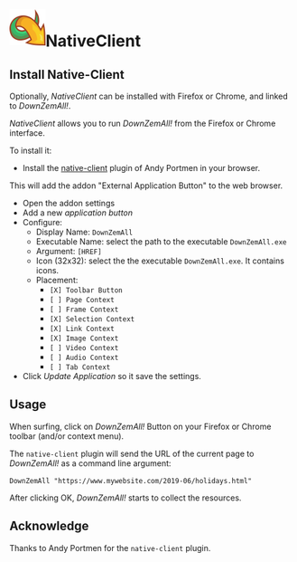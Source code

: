 <img align="left" src="./src/resources/logo/icon64.png">

# NativeClient

## Install Native-Client

Optionally, *NativeClient* can be installed with Firefox or Chrome, and linked to *DownZemAll!*.

*NativeClient* allows you to run *DownZemAll!* from the Firefox or Chrome interface.

To install it:

 - Install the [native-client](https://github.com/andy-portmen/native-client "https://github.com/andy-portmen/native-client") plugin of Andy Portmen in your browser.

This will add the addon "External Application Button" to the web browser.

 - Open the addon settings 
 - Add a new *application button*
 - Configure:
	 - Display Name: `DownZemAll`
	 - Executable Name: select the path to the executable `DownZemAll.exe` 
	 - Argument: `[HREF]`
     - Icon (32x32): select the the executable `DownZemAll.exe`. It contains icons.
	 - Placement:
		 - `[X] Toolbar Button` 
		 - `[ ] Page Context`
		 - `[ ] Frame Context`
		 - `[X] Selection Context`
		 - `[X] Link Context`
		 - `[X] Image Context`
		 - `[ ] Video Context`
		 - `[ ] Audio Context`
		 - `[ ] Tab Context`
 - Click *Update Application* so it save the settings.



## Usage

When surfing, click on *DownZemAll!* Button on your Firefox or Chrome toolbar (and/or context menu). 

The `native-client` plugin will send the URL of the current page to *DownZemAll!* as a command line argument:

  	DownZemAll "https://www.mywebsite.com/2019-06/holidays.html"

After clicking OK, *DownZemAll!* starts to collect the resources.


## Acknowledge

Thanks to Andy Portmen for the `native-client` plugin.



